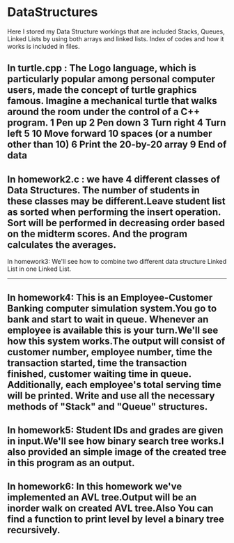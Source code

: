 # DataStructures

Here I stored my Data Structure workings that are included Stacks, Queues, Linked Lists by using both arrays and linked lists.
Index of codes and how it works is included in files.

In turtle.cpp :
The Logo language, which is particularly popular among personal computer users, made the concept
of turtle graphics famous. Imagine a mechanical turtle that walks around the room under the control
of a C++ program.
1 Pen up
2 Pen down
3 Turn right
4 Turn left
5 10 Move forward 10 spaces (or a number other than 10)
6  Print the 20-by-20 array
9  End of data
--------------------------------------------------------------------------------------------------------------------------------------------------------------
In homework2.c :
we have 4 different classes of Data Structures. The number of students in these classes may be different.Leave student list as sorted when performing the insert operation. Sort will be performed in decreasing order based on the midterm scores. And the program calculates the averages.
------------------------------------------------------------------------------------------------------------------------------------------------------------------------
In homework3:
We'll see how to combine two different data structure Linked List  in one Linked List.

--------------------------------------------------------------------------------------------------------------------------------------------------------------------------
In homework4:
This is an Employee-Customer Banking computer simulation system.You go to bank and start to wait in queue. Whenever an employee is available this is your turn.We'll see how this system works.The output will consist of customer number,
employee number, time the transaction started, time the transaction finished, customer waiting time in queue.
Additionally, each employee's total serving time will be printed. Write and use all the necessary methods of "Stack"
and "Queue" structures.
------------------------------------------------------------------------------------------------------------------------------------------------------------------
In homework5:
Student IDs and grades are given in input.We'll see how binary search tree works.I also provided an simple image of the created tree in this program as an output.
-------------------------------------------------------------------------------------------------------------------------------------------------------------------
In homework6:
In this homework we've implemented an AVL tree.Output will be an inorder walk on created AVL tree.Also You can find a function to print level by level a binary tree recursively.
-------------------------------------------------------------------------------------------------------------------------------------------------------------------

